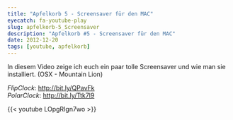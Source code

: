 ```yaml
---
title: "Apfelkorb 5 - Screensaver für den MAC"
eyecatch: fa-youtube-play
slug: apfelkorb-5_Screensaver
description: "Apfelkorb #5 - Screensaver für den MAC"
date: 2012-12-20
tags: [youtube, apfelkorb]
---
```


In diesem Video zeige ich euch ein paar tolle Screensaver und wie man sie installiert. (OSX - Mountain Lion)

_FlipClock_: <http://bit.ly/QPavFk> <br>
_PolarClock_: <http://bit.ly/Ttk7l9>

{{< youtube LOpgRIgn7wo >}}
